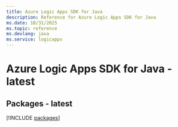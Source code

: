 ```yaml
---
title: Azure Logic Apps SDK for Java
description: Reference for Azure Logic Apps SDK for Java
ms.date: 10/31/2025
ms.topic: reference
ms.devlang: java
ms.service: logicapps
---
```

# Azure Logic Apps SDK for Java - latest
## Packages - latest
[!INCLUDE [packages](logic-apps-index.md)]